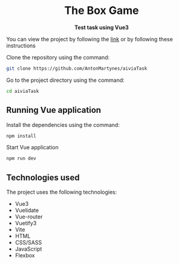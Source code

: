 
<!-- Title -->
<h1 align="center">
   The Box Game
</h1>

<!-- Header -->

<p align="center">
  <b>Test task using Vue3</b>
  <br />
</p>

<!-- Body -->
You can view the project by following the [link](https://antonmartynes.github.io/aiviaTask/) or by following these instructions

Clone the repository using the command:
```sh
git clone https://github.com/AntonMartynes/aiviaTask
```

Go to the project directory using the command:
```sh
cd aiviaTask
```
## Running  Vue application

Install the dependencies using the command: 
```sh
npm install
```
Start Vue application
```sh
npm run dev
```
## Technologies used
The project uses the following technologies:
 - Vue3
 - Vuelidate
 - Vue-router
 - Vuetify3
 - Vite
 - HTML
 - CSS/SASS
 - JavaScript
 - Flexbox
